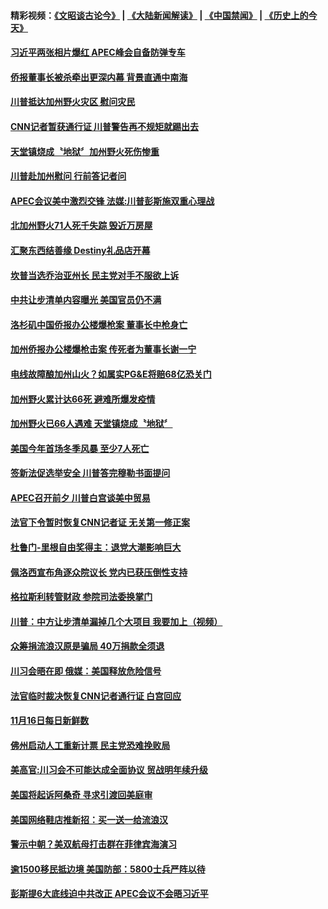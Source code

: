 #### 精彩视频：[《文昭谈古论今》](https://github.com/gfw-breaker/wenzhao/blob/master/README.md?t=11181531) | [《大陆新闻解读》](https://github.com/gfw-breaker/ntdtv-comedy/blob/master/README.md?t=11181531) | [《中国禁闻》](https://github.com/gfw-breaker/ntdtv-news/blob/master/README.md?t=11181531) | [《历史上的今天》](https://github.com/gfw-breaker/today-in-history/blob/master/README.md?t=11181531) 

#### [习近平两张相片爆红  APEC峰会自备防弹专车](../pages/news203/a1399804.md?t=11181531) 

#### [侨报董事长被杀牵出更深内幕 背景直通中南海](../pages/news203/a1399797.md?t=11181531) 

#### [川普抵达加州野火灾区 慰问灾民](../pages/news203/a1399784.md?t=11181531) 

#### [CNN记者暂获通行证 川普警告再不规矩就踢出去](../pages/news203/a1399801.md?t=11181531) 

#### [天堂镇烧成〝地狱〞加州野火死伤惨重](../pages/news203/a1399788.md?t=11181531) 

#### [川普赴加州慰问 行前答记者问](../pages/news203/a1399785.md?t=11181531) 

#### [APEC会议美中激烈交锋  法媒:川普彭斯施双重心理战](../pages/news203/a1399783.md?t=11181531) 

#### [北加州野火71人死千失踪 毁近万房屋](../pages/news203/a1399780.md?t=11181531) 

#### [汇聚东西结善缘 Destiny礼品店开幕](../pages/news203/a1399779.md?t=11181531) 

#### [坎普当选乔治亚州长  民主党对手不服欲上诉](../pages/news203/a1399762.md?t=11181531) 

#### [中共让步清单内容曝光 美国官员仍不满](../pages/news203/a1399741.md?t=11181531) 

#### [洛杉矶中国侨报办公楼爆枪案  董事长中枪身亡](../pages/news203/a1399725.md?t=11181531) 

#### [加州侨报办公楼爆枪击案 传死者为董事长谢一宁](../pages/news203/a1399722.md?t=11181531) 

#### [电线故障酿加州山火？如属实PG&E将赔68亿恐关门](../pages/news203/a1399691.md?t=11181531) 

#### [加州野火累计达66死 避难所爆发疫情](../pages/news203/a1399676.md?t=11181531) 

#### [加州野火已66人遇难 天堂镇烧成〝地狱〞](../pages/news203/a1399657.md?t=11181531) 

#### [美国今年首场冬季风暴 至少7人死亡](../pages/news203/a1399666.md?t=11181531) 

#### [签新法促选举安全 川普答完穆勒书面提问](../pages/news203/a1399663.md?t=11181531) 

#### [APEC召开前夕 川普白宫谈美中贸易](../pages/news203/a1399659.md?t=11181531) 

#### [法官下令暂时恢复CNN记者证 无关第一修正案](../pages/news203/a1399660.md?t=11181531) 

#### [杜鲁门-里根自由奖得主：退党大潮影响巨大](../pages/news203/a1399635.md?t=11181531) 

#### [佩洛西宣布角逐众院议长 党内已获压倒性支持](../pages/news203/a1399634.md?t=11181531) 

#### [格拉斯利转管财政 参院司法委换掌门](../pages/news203/a1399654.md?t=11181531) 

#### [川普：中方让步清单漏掉几个大项目 我要加上（视频）](../pages/news203/a1399650.md?t=11181531) 

#### [众筹捐流浪汉原是骗局 40万捐款全须退](../pages/news203/a1399648.md?t=11181531) 

#### [川习会晤在即 俄媒：美国释放危险信号](../pages/news203/a1399645.md?t=11181531) 

#### [法官临时裁决恢复CNN记者通行证 白宫回应](../pages/news203/a1399466.md?t=11181531) 

#### [11月16日每日新鲜数](../pages/news203/a1399636.md?t=11181531) 

#### [佛州启动人工重新计票 民主党恐难挽败局](../pages/news203/a1399622.md?t=11181531) 

#### [美高官:川习会不可能达成全面协议 贸战明年续升级](../pages/news203/a1399614.md?t=11181531) 

#### [美国将起诉阿桑奇 寻求引渡回美庭审](../pages/news203/a1399612.md?t=11181531) 

#### [美国网络鞋店推新招：买一送一给流浪汉](../pages/news203/a1399570.md?t=11181531) 

#### [警示中朝？美双航母打击群在菲律宾海演习](../pages/news203/a1399562.md?t=11181531) 

#### [逾1500移民抵边境 美国防部：5800士兵严阵以待](../pages/news203/a1399533.md?t=11181531) 

#### [彭斯提6大底线迫中共改正  APEC会议不会晤习近平](../pages/news203/a1399523.md?t=11181531) 

